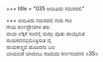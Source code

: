 +++
title = "035 ಆಯಿತಿದು ಸಮರದಲಿ"

+++
ಆಯಿತಿದು ಸಮರದಲಿ ಗುರು ಗಾಂ  
ಗೇಯ ಕರ್ಣದ್ರೌಣಿಗಳ ತರು  
ವಾಯ ಲೆಕ್ಕಕೆ ಸಂದನೈ ಮಝ ಪೂತು ಪಾಯ್ಕೆನುತ  
ಸಾಯಕವನಭಿಮಂತ್ರಿಸುತ ವೈ  
ನಾಯಕಾಸ್ತ್ರವ ಹೂಡಿದನು ಬಲ  
ಬಾಯಬಿಡೆ ಚಿಗಿದಂಬು ಕಡಿದುದು ಕರ್ಣನಂದನನ      ॥35॥